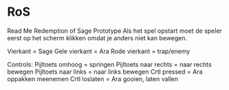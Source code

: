 # RoS

Read Me Redemption of Sage Prototype
Als het spel opstart moet de speler eerst op het scherm klikken omdat je anders niet kan bewegen.

Vierkant = Sage
Gele vierkant = Ara
Rode vierkant = trap/enemy

Controls:
Pijltoets omhoog = springen
Pijltoets naar rechts = naar rechts bewegen
Pijltoets naar links = naar links bewegen
Crtl pressed = Ara oppakken meenemen
Crtl loslaten = Ara gooien, laten vallen
